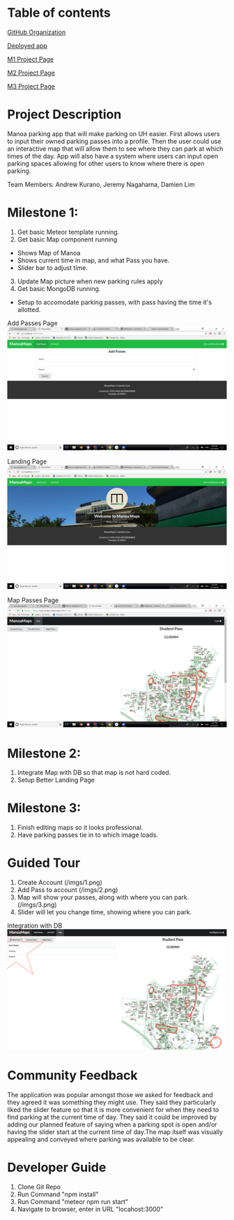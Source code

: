 # Table of contents

[GitHub Organization](https://github.com/manoamaps/source)

[Deployed app](http://manoamaps.meteorapp.com/#/)

[M1 Project Page](https://github.com/manoamaps/source/projects/1)

[M2 Project Page](https://github.com/manoamaps/source/projects/2)

[M3 Project Page](https://github.com/manoamaps/source/projects/3)

# Project Description
Manoa parking app that will make parking on UH easier. First allows users to input their owned parking passes into a profile.  Then the user could use an interactive map that will allow them to see where they can park at which times of the day.  App will also have a system where users can input open parking spaces allowing for other users to know where there is open parking.

Team Members: Andrew Kurano, Jeremy Nagahama, Damien Lim

# Milestone 1:
 1. Get basic Meteor template running.
 2. Get basic Map component running 
  * Shows Map of Manoa
  * Shows current time in map, and what Pass you have.
  * Slider bar to adjust time.
 3. Update Map picture when new parking rules apply  
 4. Get basic MongoDB running.
  * Setup to accomodate parking passes, with pass having the time it's allotted.
  
 Add Passes Page
![Add Passes Page](/imgs/Add.png)

Landing Page
![Add Passes Page](/imgs/Landing.png)

Map Passes Page
![Add Passes Page](/imgs/Map.png)

# Milestone 2:
1. Integrate Map with DB so that map is not hard coded.
2. Setup Better Landing Page

# Milestone 3:
1. Finish editing maps so it looks professional.
2. Have parking passes tie in to which image loads.

# Guided Tour
 1. Create Account (/imgs/1.png)
 2. Add Pass to account (/imgs/2.png)
 3. Map will show your passes, along with where you can park. (/imgs/3.png)
 4. Slider will let you change time, showing where you can park.

Integration with DB
![Add Passes Page](/imgs/mongo.png)

# Community Feedback
The application was popular amongst those we asked for feedback and they agreed it was something they might use. They said they particularly liked the slider feature so that it is more convenient for when they need to find parking at the current time of day. They said it could be improved by adding our planned feature of saying when a parking spot is open and/or having the slider start at the current time of day.The map itself was visually appealing and conveyed where parking was available to be clear.

# Developer Guide
 1. Clone Git Repo
 2. Run Command "npm install"
 3. Run Command "meteor npm run start"
 4. Navigate to browser, enter in URL "locahost:3000"
















